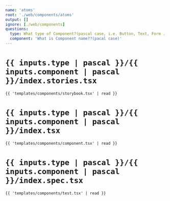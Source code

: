 ```yaml
---
name: 'atoms'
root: './web/components/atoms'
output: []
ignore: [./web/components]
questions:
  type: What type of Component?(pascal case, i.e. Button, Text, Form ...etc)"
  component: 'What is Component name??(pacal case)'
---
```


# `{{ inputs.type | pascal }}/{{ inputs.component | pascal }}/index.stories.tsx`

```tsx
{{ 'templates/components/storybook.tsx' | read }}
```

# `{{ inputs.type | pascal }}/{{ inputs.component | pascal }}/index.tsx`

```tsx
{{ 'templates/components/component.tsx' | read }}
```

# `{{ inputs.type | pascal }}/{{ inputs.component | pascal }}/index.spec.tsx`

```tsx
{{ 'templates/components/test.tsx' | read }}

```

